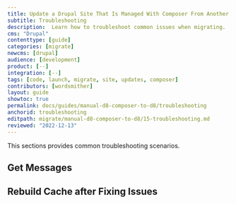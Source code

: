 ```yaml
---
title: Update a Drupal Site That Is Managed With Composer From Another Platform
subtitle: Troubleshooting
description:  Learn how to troubleshoot common issues when migrating.
cms: "Drupal"
contenttype: [guide]
categories: [migrate]
newcms: [drupal]
audience: [development]
product: [--]
integration: [--]
tags: [code, launch, migrate, site, updates, composer]
contributors: [wordsmither]
layout: guide
showtoc: true
permalink: docs/guides/manual-d8-composer-to-d8/troubleshooting
anchorid: troubleshooting
editpath: migrate/manual-d8-composer-to-d8/15-troubleshooting.md
reviewed: "2022-12-13"
---
```


This sections provides common troubleshooting scenarios.


## Get Messages

<Partial file="migrate/drupal-getmessage.md" />

## Rebuild Cache after Fixing Issues

<Partial file="migrate/drupal-rebuildcache.md" />

<Partial file="drupal/troubleshooting-general.md" />

